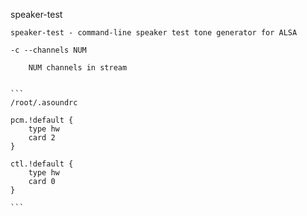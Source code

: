 
speaker-test

    speaker-test - command-line speaker test tone generator for ALSA

    -c --channels NUM
        
        NUM channels in stream


    ```
    /root/.asoundrc
    
    pcm.!default {
        type hw
        card 2
    }
    
    ctl.!default {
        type hw
        card 0
    }
    
    ```
